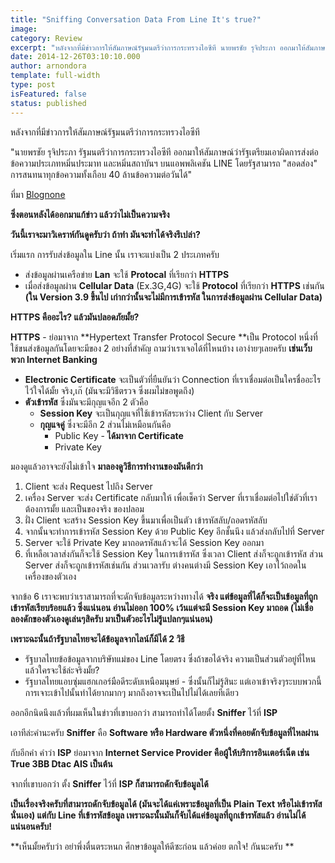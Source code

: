 ```yaml
---
title: "Sniffing Conversation Data From Line It's true?"
image:
category: Review
excerpt: "หลังจากที่มีข่าวการให้สัมภาษณ์รัฐมนตรีว่าการกระทรวงไอซีที นายพรชัย รุจิประภา ออกมาให้สัมภาษณ์ว่ารัฐเตรียมเอาผิดการส่งต่อข้อความประเภทหมิ่นประมาท และหมิ่นสถาบันฯ บนแอพพลิเคชัน LINE โดยรัฐสามารถ สอดส่อง การสนทนาทุกข้อ..."
date: 2014-12-26T03:10:10.000
author: arnondora
template: full-width
type: post
isFeatured: false
status: published
---
```


หลังจากที่มีข่าวการให้สัมภาษณ์รัฐมนตรีว่าการกระทรวงไอซีที

"นายพรชัย รุจิประภา รัฐมนตรีว่าการกระทรวงไอซีที ออกมาให้สัมภาษณ์ว่ารัฐเตรียมเอาผิดการส่งต่อข้อความประเภทหมิ่นประมาท และหมิ่นสถาบันฯ บนแอพพลิเคชัน LINE โดยรัฐสามารถ "สอดส่อง" การสนทนาทุกข้อความทั้งเกือบ 40 ล้านข้อความต่อวันได้"

ที่มา [Blognone][0]

**ซึ่งตอนหลังได้ออกมาแก้ข่าว แล้วว่าไม่เป็นความจริง**

**วันนี้เราจะมาวิเคราห์กันดูครับว่า ถ้าทำ มันจะทำได้จริงรึเปล่า?**

เริ่มแรก การรับส่งข้อมูลใน Line นั้น เราจะแบ่งเป็น 2 ประเภทครับ

* ส่งข้อมูลผ่านเครือข่าย **Lan** จะใช้ **Protocal** ที่เรียกว่า **HTTPS**
* เมื่อส่งข้อมูลผ่าน **Cellular Data** (Ex.3G,4G) จะใช้ **Protocol** ที่เรียกว่า **HTTPS** เช่นกัน **(ใน Version 3.9 ขึ้นไป เก่ากว่านั้นจะไม่มีการเข้ารหัส ในการส่งข้อมูลผ่าน Cellular Data)**

**HTTPS คืออะไร? แล้วมันปลอดภัยมั้ย?**

**HTTPS** - ย่อมาจาก **Hypertext Transfer Protocol Secure **เป็น Protocol หนึ่งที่ใช้ขนส่งข้อมูลกันโดยจะมีของ 2 อย่างที่สำคัญ ถามว่าเราเจอได้ที่ไหนบ้าง เอาง่ายๆเลยครับ **เช่นเว็บพวก Internet Banking**

* **Electronic Certificate** จะเป็นตัวที่ยืนยันว่า Connection ที่เราเชื่อมต่อเป็นใครชื่ออะไร ไว้ใจได้มั้ย จริง,เก๊ (มันจะมีวิธีตรวจ ซึ่งผมไม่ขอพูดถึง)
* **ตัวเข้ารหัส** ซึ่งมันจะมีกุญแจอีก 2 ตัวคือ
    * **Session Key** จะเป็นกุญแจที่ใช้เข้ารหัสระหว่าง Client กับ Server
    * **กุญแจคู่** ซึ่งจะมีอีก 2 ส่วนไม่เหมือนกันคือ
        * Public Key - **ได้มาจาก Certificate**
        * Private Key

มองดูแล้วอาจจะยังไม่เข้าใจ **มาลองดูวิธีการทำงานของมันดีกว่า**

1. Client จะส่ง Request ไปถึง Server
2. เครื่อง Server จะส่ง Certificate กลับมาให้ เพื่อเช็คว่า Server ที่เราเชื่อมต่อไปใช่ตัวที่เราต้องการมั้ย และเป็นของจริง ของปลอม
3. ฝั่ง Client จะสร้าง Session Key ขึ้นมาเพื่อเป็นตัว เข้ารหัสลับ/ถอดรหัสลับ
4. จากนั้นจะทำการเข้ารหัส Session Key ด้วย Public Key อีกชั้นนึง แล้วส่งกลับไปที่ Server
5. Server จะใช้ Private Key มาถอดรหัสแล้วจะได้ Session Key ออกมา
6. ที่เหลือเวลาส่งกันก็จะใช้ Session Key ในการเข้ารหัส ซึ่งเวลา Client ส่งก็จะถูกเข้ารหัส ส่วน Server ส่งก็จะถูกเข้ารหัสเช่นกัน ส่วนเวลารับ ต่างคนต่างมี Session Key เอาไว้ถอดในเครื่องของตัวเอง

จากข้อ 6 เราจะพบว่าเราสามารถที่จะดักจับข้อมูลระหว่างทางได้ **จริง แต่ข้อมูลที่ได้ก็จะเป็นข้อมูลที่ถูกเข้ารหัสเรียบร้อยแล้ว ซึ่งแน่นอน อ่านไม่ออก 100% เว้นแต่จะมี Session Key มาถอด (ไม่เชื่อลองดักของตัวเองดูเล่นๆสิครับ มาเป็นตัวอะไรไม่รู้แปลกๆแน่นอน)**

**เพราะฉะนั้นถ้ารัฐบาลไทยจะได้ข้อมูลจากไลน์ก็มีได้ 2 วิธี**

* รัฐบาลไทยข้อข้อมูลจากบริษัทแม่ของ Line โดยตรง ซึ่งถ้าขอได้จริง ความเป็นส่วนตัวอยู่ที่ไหน แล้วใครจะใช้ล่ะจริงมั้ย?
* รัฐบาลไทยแอบซุ่มแฮกเกอร์มือดีระดับเหนือมนุษย์ - ซึ่งนั้นก็ไม่รู้สินะ แต่เอาเข้าจริงๆระบบพวกนี้การเจาะเข้าไปนั้นทำได้ยากมากๆ มากถึงอาจจะเป็นไปไม่ได้เลยทีเดียว

ออกอีกนิดนึงแล้วที่ผมเห็นในข่าวที่เขาบอกว่า สามารถทำได้โดยตั้ง **Sniffer** ไว้ที่ **ISP**

เอาทีล่ะคำนะครับ **Sniffer** คือ **Software หรือ Hardware ตัวหนึ่งที่คอยดักจับข้อมูลที่ไหลผ่าน**

กับอีกคำ คำว่า **ISP** ย่อมาจาก **Internet Service Provider คือผู้ให้บริการอินเตอร์เน็ต เช่น True 3BB Dtac AIS เป็นต้น**

จากที่เขาบอกว่า ตั้ง **Sniffer** ไว้ที่ **ISP ก็สามารถดักจับข้อมูลได้**

**เป็นเรื่องจริงครับที่สามารถดักจับข้อมูลได้ (มันจะได้แค่เพราะข้อมูลที่เป็น Plain Text หรือไม่เข้ารหัสนั่นเอง) แต่กับ Line ที่เข้ารหัสข้อมูล เพราะฉะนั้นมันก็จับได้แค่ข้อมูลที่ถูกเข้ารหัสแล้ว อ่านไม่ได้แน่นอนครับ!**

**เห็นมั้ยครับว่า อย่าพึ่งตื่นตระหนก ศึกษาข้อมูลให้ดีซะก่อน แล้วค่อย ตกใจ! กันนะครับ **



[0]: https://www.blognone.com/node/64141
